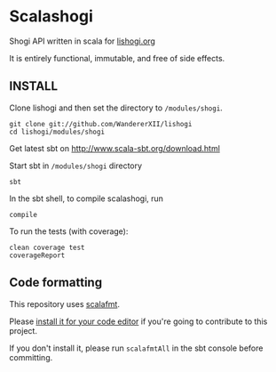 Scalashogi
==========

Shogi API written in scala for [lishogi.org](https://lishogi.org)

It is entirely functional, immutable, and free of side effects.

INSTALL
-------

Clone lishogi and then set the directory to `/modules/shogi`.

    git clone git://github.com/WandererXII/lishogi
    cd lishogi/modules/shogi

Get latest sbt on http://www.scala-sbt.org/download.html

Start sbt in `/modules/shogi` directory

    sbt

In the sbt shell, to compile scalashogi, run

    compile

To run the tests (with coverage):

    clean coverage test
    coverageReport

Code formatting
---------------

This repository uses [scalafmt](https://scalameta.org/scalafmt/).

Please [install it for your code editor](https://scalameta.org/scalafmt/docs/installation.html)
if you're going to contribute to this project.

If you don't install it, please run `scalafmtAll` in the sbt console before committing.